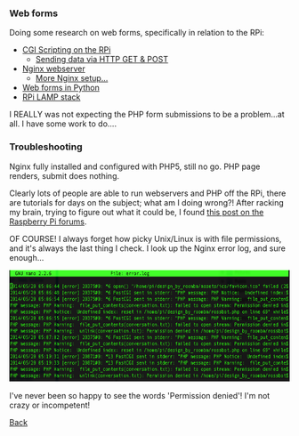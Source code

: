 ### Web forms

Doing some research on web forms, specifically in relation to the RPi:

 - [CGI Scripting on the RPi](http://raspberrywebserver.com/cgiscripting/)
   - [Sending data via HTTP GET & POST](http://raspberrywebserver.com/cgiscripting/sending-data-to-an-HTTP-server-get-and-post-methods.html)
 - [Nginx webserver](http://elinux.org/RPi_Nginx_Webserver)
   - [More Nginx setup...](http://www.ducky-pond.com/posts/2013/Sep/setup-a-web-server-on-rpi/)
 - [Web forms in Python](http://raspberrywebserver.com/cgiscripting/web-forms-with-python.html)
 - [RPi LAMP stack](http://www.php5dp.com/get-mysql-and-php-to-work-together-in-raspberry-pi/)
 
I REALLY was not expecting the PHP form submissions to be a problem...at all. I have some work to do....

### Troubleshooting
Nginx fully installed and configured with PHP5, still no go. PHP page renders, submit does nothing.

Clearly lots of people are able to run webservers and PHP off the RPi, there are tutorials for days on the subject; what am I doing wrong?! After racking my brain, trying to figure out what it could be, I found [this post on the Raspberry Pi forums](http://www.raspberrypi.org/forums/viewtopic.php?f=36&t=76440&p=546159&hilit=webserver+php#p546159).

OF COURSE! I always forget how picky Unix/Linux is with file permissions, and it's always the last thing I check. I look up the Nginx error log, and sure enough...

<a href="img/permission_denied.png"><img src="img/permission_denied.png" height="200"></a>

I've never been so happy to see the words 'Permission denied'! I'm not crazy or incompetent!

[Back](18.md)
